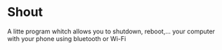 # Shout
A litte program whitch allows you to shutdown, reboot,... your computer with your phone using bluetooth or Wi-Fi
